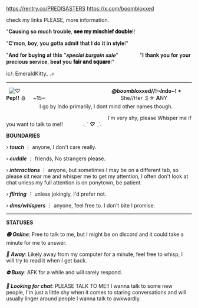 
‎https://rentry.co/PREDISASTERS  ‎   ‎  ‎  ‎   ‎  ‎  ‎   ‎  ‎  ‎   ‎  ‎  ‎   ‎  ‎  ‎   ‎  ‎  ‎   ‎ ‎   ‎  ‎  ‎   ‎  ‎  ‎   ‎  ‎  ‎   ‎  ‎  ‎   ‎  ‎  ‎   ‎  ‎  ‎   ‎  ‎   ‎  ‎   ‎  ‎  ‎   ‎  ‎  ‎   ‎  ‎  ‎   ‎  ‎  ‎   ‎  ‎  ‎   ‎  ‎  ‎   ‎  ‎  ‎   ‎  ‎  ‎   ‎  ‎  ‎   ‎  ‎  ‎   ‎  ‎  ‎   ‎  ‎  ‎   ‎  ‎  ‎   ‎  ‎  ‎   ‎  ‎  ‎   ‎  ‎  ‎   ‎  ‎  ‎   ‎  ‎  ‎   ‎  ‎  ‎   ‎  ‎  ‎   ‎  ‎  ‎   ‎  ‎   ‎  ‎  ‎   ‎  ‎  ‎    ‎   ‎  ‎  ‎   ‎  ‎  ‎   ‎  ‎  ‎   ‎  ‎  ‎   ‎  ‎ ‎  ‎  ‎  ‎‎ ‎‎ https://x.com/boombloxxed

 check my links PLEASE, more information.
 ‎   ‎  ‎  ‎   ‎  ‎  ‎   ‎  ‎  ‎   ‎  ‎  ‎   ‎  ‎  ‎   ‎  ‎  ‎   ‎  ‎ 

"𝐂𝐚𝐮𝐬𝐢𝐧𝐠 𝐬𝐨 𝐦𝐮𝐜𝐡 𝐭𝐫𝐨𝐮𝐛𝐥𝐞, **𝐬𝐞𝐞 𝐦𝐲 𝐦𝐢𝐬𝐜𝐡𝐢𝐞𝐟 𝐝𝐨𝐮𝐛𝐥𝐞**!!

 ‎"𝐂'𝐦𝐨𝐧, 𝐛𝐨𝐲, 𝐲𝐨𝐮 𝐠𝐨𝐭𝐭𝐚 𝐚𝐝𝐦𝐢𝐭 𝐭𝐡𝐚𝐭 𝐈 𝐝𝐨 𝐢𝐭 𝐢𝐧 𝐬𝐭𝐲𝐥𝐞!"

"𝐀𝐧𝐝 𝐟𝐨𝐫 𝐛𝐮𝐲𝐢𝐧𝐠 𝐚𝐭 𝐭𝐡𝐢𝐬 *"𝐬𝐩𝐞𝐜𝐢𝐚𝐥 𝐛𝐚𝐫𝐠𝐚𝐢𝐧 𝐬𝐚𝐥𝐞"*
 ‎ ‎ ‎ ‎ ‎  ‎   ‎  ‎ ‎ ‎ ‎ ‎  ‎   ‎  ‎ ‎ ‎ ‎ ‎  ‎   ‎  ‎ ‎ ‎ ‎ ‎  ‎   ‎  ‎ ‎ ‎ ‎ ‎ ‎ ‎  ‎   ‎  ‎ ‎ ‎ ‎ ‎  ‎   ‎  ‎ ‎ ‎ ‎ ‎   ‎ ‎ ‎ ‎ ‎  ‎   ‎  ‎ ‎ ‎ ‎ ‎  ‎   ‎  ‎ ‎ ‎ ‎ ‎  ‎   ‎ ‎   ‎  ‎ ‎ ‎ ‎ ‎  ‎   ‎  ‎ ‎ ‎  ‎   ‎  ‎ ‎ ‎ ‎ ‎  ‎   ‎  ‎ ‎ ‎ ‎ ‎ ‎ ‎ ‎ ‎  ‎   ‎  ‎ ‎ ‎ ‎ ‎  ‎   ‎  ‎  ‎   ‎  ‎ ‎ ‎ ‎ ‎  ‎   ‎  ‎  ‎   ‎  ‎   ‎  ‎  ‎   ‎  ‎  ‎   ‎  ‎  ‎ ‎ ‎ ‎ ‎  ‎   ‎    ‎   ‎  ‎ ‎   ‎ ‎   ‎  ‎  ‎   ‎  ‎  "𝐈 𝐭𝐡𝐚𝐧𝐤 𝐲𝐨𝐮 𝐟𝐨𝐫 𝐲𝐨𝐮𝐫 𝐩𝐫𝐞𝐜𝐢𝐨𝐮𝐬 𝐬𝐞𝐫𝐯𝐢𝐜𝐞, 𝐛𝐞𝐚𝐭 𝐲𝐨𝐮 **𝐟𝐚𝐢𝐫 𝐚𝐧𝐝 𝐬𝐪𝐮𝐚𝐫𝐞**!"
 
 ic/: EmeraldKitty_ .⟡
***
 ‎  ‎  ![♡](https://predisasters.neocities.org/LIGHTSOUT.gif)
 ‎ ‎  ‎ ‎ ‎  ‎ ‎  ‎ ‎  ‎ ‎  ‎ ‎  ‎ ‎  ‎ ‎  ‎ ‎  ‎ ‎  ‎ ‎  ‎ ‎  ‎ ‎ ‎ ‎  ‎ ‎  ‎ ‎  ‎ ‎  ‎ ‎   ‎ ‎  ‎ ‎ ‎  ‎ ‎  ‎ ‎  ‎ ‎  ‎ ‎  ‎ ‎  ‎ ‎  ‎ ‎  ‎ ‎  ‎ ‎  ‎ ‎  ‎ ‎  ‎ ‎  ‎  ‎ ‎  ‎ ‎  ‎ ‎ ‎ ‎ ‎ ‎ ‎ ‎ ‎ ‎ ‎ ‎ ‎ ***@boombl*oxxed//!~*In*do~! + Pep!!** 🩸 ‎  ‎ ‎ ‎  ‎ ‎ ‎ ‎ ‎ ‎ ‎ ‎ ‎ ‎ ‎ ‎ ‎ ‎ ‎ ‎ ‎ ‎ ‎ ‎ ‎ ‎ ‎ ‎ ‎ ‎ ‎ ‎ ‎ ‎ ‎ ‎ ‎ ‎ ‎ ‎ ‎ ‎ ‎ ‎ ‎ ‎ ‎ ‎ ‎ ‎ ‎ ‎ ‎ ‎ ‎ ‎ ‎ ‎ ‎ ‎ ‎ ‎ ‎ ‎ ‎ ‎ ‎ ‎ ‎ ‎ ‎ ‎ ‎ ‎ ‎ ‎ ‎ ‎ ‎ ‎ ‎ ‎ ‎ ‎ ‎ ‎ ‎ ‎ ‎ ‎ ‎ ‎ ‎ ‎ ‎ ‎ ‎ ‎ ‎ ‎ ‎ ‎ ‎ ‎ ‎ ‎ ‎ ‎ ‎ ‎ ‎ ‎ ‎ ‎ ‎ ‎ ‎ ‎ ‎ ‎ ‎ ‎ ‎ ‎ ‎ ‎ ‎ ‎ ‎ ‎ ‎ ‎ ‎ ‎ ‎ ‎ ‎ ‎ ‎ ‎ ‎ ‎ ‎ ‎ ‎ ‎ ‎ ‎ ‎ ‎ ‎ ‎ ‎ ‎ ‎ ‎ ‎ ‎ ‎ ‎ ‎ ‎ ‎ ‎ ‎ ‎ ‎ ‎ ‎ ‎ ‎ ‎ ‎ ‎ ‎ ‎ ‎ ‎ ‎ ‎ ‎ ‎ ‎ ‎ ‎ ‎~**1**5~
 ‎  ‎ ‎ ‎ ‎ ‎  ‎ ‎‎ ‎ ‎ ‎ ‎    ‎   ‎  ‎ 
 ‎ ‎ ‎ ‎ ‎ ‎ ‎ ‎ ‎ ‎ ‎ ‎ ‎ ‎ ‎ ‎ ‎ ‎ ‎ ‎ ‎ ‎ ‎ ‎ ‎ ‎ ‎ ‎ ‎ ‎ ‎ ‎ ‎ ‎ ‎ ‎ ‎ ‎ ‎ ‎ ‎ ‎ ‎ ‎ ‎ ‎ ‎ ‎ ‎ ‎ ‎ ‎ ‎ ‎ ‎ ‎ ‎ ‎ ‎ ‎ ‎ ‎ ‎ ‎ ‎ ‎ ‎ ‎ ‎ ‎ ‎ ‎ ‎ ‎ ‎ ‎ ‎ ‎  ‎ ‎ ‎ ‎ ‎ ‎ ‎ ‎ ‎ ‎ ‎ ‎ ‎ ‎ ‎ ‎ ‎ ‎ ‎ ‎ ‎ ‎ ‎ ‎ ‎ ‎ ‎ ‎ ‎ ‎ ‎ ‎ ‎ ‎  ‎ ‎ ‎ ‎ ‎ ‎ ‎ ‎ ‎ ‎ ‎ ‎ ‎ ‎ ‎ ‎ ‎  ‎ ‎ ‎ ‎ ‎ ‎ ‎ ‎ ‎ ‎ ‎ ‎ ‎ ‎ ‎ ‎ ‎ ‎ ‎ ‎ ‎ ‎ ‎ ‎ ‎ ‎ ‎ ‎ ‎ ‎ ‎ ‎ ‎ ‎ ‎ ‎ ‎ ‎ ‎ ‎ ‎ ‎ ‎ ‎ ‎ ‎  ‎  ‎ ‎  ‎  ‎  ‎  ‎ ‎ ‎ ‎ ‎  ‎She//Her ミ☆ **A**NY ‎ ‎ ‎ ‎ ‎ ‎ ‎ ‎ ‎‎ ‎ ‎ ‎ ‎ ‎ ‎ ‎ ‎ ‎ ‎ ‎ ‎ ‎ ‎ ‎ ‎ ‎ ‎ ‎ ‎ ‎ ‎ ‎ ‎ ‎ ‎ ‎ ‎ ‎ ‎ ‎ ‎ ‎ ‎ ‎ ‎ ‎ ‎ ‎ ‎ ‎ ‎ ‎ ‎ ‎ ‎ ‎ ‎ ‎ ‎ ‎ ‎ ‎ ‎ ‎ ‎ ‎ ‎ ‎ ‎ ‎ ‎ ‎ ‎ ‎ ‎ ‎ ‎ ‎ ‎ ‎ ‎ ‎ ‎ ‎ ‎ ‎ ‎ ‎ ‎ ‎ ‎ ‎ ‎ ‎ ‎ ‎ ‎ ‎ ‎ ‎ ‎ ‎ ‎ ‎ ‎ ‎ ‎ ‎ ‎ ‎ ‎ ‎ ‎ ‎ ‎ ‎ ‎ ‎ ‎ ‎ ‎ ‎ ‎ ‎ ‎ ‎ ‎ ‎ ‎ ‎ ‎ ‎ ‎ ‎ ‎ ‎ ‎ ‎ ‎ ‎ ‎ ‎ ‎ ‎ ‎ ‎ ‎ ‎ ‎ ‎ ‎ ‎ ‎ ‎ ‎ ‎ ‎ ‎ ‎ ‎I go by Indo primarily, I dont mind other names though.
 
 ‎ ‎ ‎ ‎  ‎   ‎ ‎ ‎ ‎ ‎  ‎   ‎ ‎ ‎ ‎ ‎  ‎   ‎ ‎ ‎ ‎ ‎  ‎   ‎ ‎ ‎ ‎ ‎  ‎   ‎ ‎ ‎ ‎ ‎  ‎   ‎ ‎ ‎ ‎ ‎  ‎   ‎ ‎ ‎ ‎ ‎  ‎   ‎ ‎ ‎ ‎  ‎  ‎  ‎  ‎  ‎  ‎  ‎  ‎  ‎  ‎  ‎  ‎ ‎  ‎  ‎  ‎  ‎  ‎‎  ‎ ‎  ‎   ‎  ‎‎     ‎  ‎ ‎ I'm very shy, please Whisper me if you want to talk to me!!
 ‎ ‎ ‎ ‎  ‎   ‎ ‎ ‎ ‎   ‎ ‎ ‎ ‎  ‎   ‎ ‎ ‎ ‎   ‎ ‎ ‎ ‎  ‎   ‎ ‎ ‎ ‎   ‎ ‎ ‎ ‎  ‎   ‎ ‎ ‎ ‎   ‎ ‎ ‎ ‎  ‎   ‎ ‎ ‎ ‎   ‎ ‎ ‎ ‎  ‎   ‎ ‎ ‎ ‎   ‎ ‎ ‎ ‎  ‎   ‎ ‎ ‎ ‎   ‎ ‎ ‎ ‎  ‎    ‎ ‎ ‎ ‎  ‎   ‎ ‎ ‎ ‎   ‎ ‎ ‎ ‎  ‎   ‎ ‎ ‎ ‎  ‎ ‎ ‎ ‎   ‎ ‎ ‎ ‎ ‎ ‎  ‎   ‎ ‎ ‎ ‎   ‎ ‎ ‎ ‎  ‎   ‎ ‎ ‎ ‎   ‎ ‎ ‎  ‎ ‎ ‎ ‎  ‎   ‎ ‎ ‎ ‎   ‎ ‎ ‎ ‎  ‎   ‎ ‎ ‎ ‎  ‎  ‎ ‎ ‎ ‎ ‎  ‎   ‎ ‎ ‎ ‎   ‎ ‎ ‎ ‎   ‎ ‎  ‎‎  ‎ ‎‎ ‎  ‎   ‎ ‎  ‎ ‎‎  ‎  ‎  ‎  ‎  ‎  ‎ ‎‎  ‎  ‎ ‎  ‎ ‎‎  ‎ ‎  ‎  ‎ ‎ ‎  ‎ ‎ ‎‎  ‎  *˗ˏˋ **♡** ˎˊ˗*

**BOUNDARIES**

› ***touch*** ⋮ anyone, I don't care really.

› ***cuddle*** ⋮ friends, No strangers please.

› ***interactions*** ⋮ anyone, but sometimes I may be on a different tab, so please sit near me and whisper me to get my attention, I often don't look at chat unless my full attention is on ponytown, be patient.

› ***flirting*** ⋮ unless jokingly, I'd prefer not.

› ***dms/whispers*** ⋮ anyone, feel free to. I don't bite I promise.

***
**STATUSES**

***🟢 Online***:
Free to talk to me, but I might be on discord and it could take a minute for me to answer.

***🌙 Away***:
Likely away from my computer for a minute, feel free to whisp, I will try to read it when I get back.

***⛔ Busy***:
AFK for a while and will rarely respond.

***💬 Looking for chat***:
PLEASE TALK TO ME!! I wanna talk to some new people, I'm just a little shy when it comes to staring conversations and will usually linger around people I wanna talk to awkwardly.

